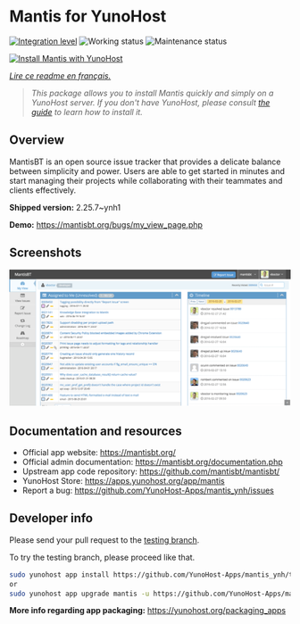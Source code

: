 <!--
N.B.: This README was automatically generated by https://github.com/YunoHost/apps/tree/master/tools/README-generator
It shall NOT be edited by hand.
-->

# Mantis for YunoHost

[![Integration level](https://dash.yunohost.org/integration/mantis.svg)](https://dash.yunohost.org/appci/app/mantis) ![Working status](https://ci-apps.yunohost.org/ci/badges/mantis.status.svg) ![Maintenance status](https://ci-apps.yunohost.org/ci/badges/mantis.maintain.svg)

[![Install Mantis with YunoHost](https://install-app.yunohost.org/install-with-yunohost.svg)](https://install-app.yunohost.org/?app=mantis)

*[Lire ce readme en français.](./README_fr.md)*

> *This package allows you to install Mantis quickly and simply on a YunoHost server.
If you don't have YunoHost, please consult [the guide](https://yunohost.org/#/install) to learn how to install it.*

## Overview

MantisBT is an open source issue tracker that provides a delicate balance between simplicity and power. Users are able to get started in minutes and start managing their projects while collaborating with their teammates and clients effectively. 

**Shipped version:** 2.25.7~ynh1

**Demo:** https://mantisbt.org/bugs/my_view_page.php

## Screenshots

![Screenshot of Mantis](./doc/screenshots/modern_my_view.png)

## Documentation and resources

* Official app website: <https://mantisbt.org/>
* Official admin documentation: <https://mantisbt.org/documentation.php>
* Upstream app code repository: <https://github.com/mantisbt/mantisbt/>
* YunoHost Store: <https://apps.yunohost.org/app/mantis>
* Report a bug: <https://github.com/YunoHost-Apps/mantis_ynh/issues>

## Developer info

Please send your pull request to the [testing branch](https://github.com/YunoHost-Apps/mantis_ynh/tree/testing).

To try the testing branch, please proceed like that.

``` bash
sudo yunohost app install https://github.com/YunoHost-Apps/mantis_ynh/tree/testing --debug
or
sudo yunohost app upgrade mantis -u https://github.com/YunoHost-Apps/mantis_ynh/tree/testing --debug
```

**More info regarding app packaging:** <https://yunohost.org/packaging_apps>
